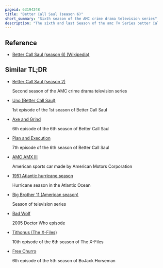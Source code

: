 ```yaml
---
pageid: 63194248
title: "Better Call Saul (season 6)"
short_summary: "Sixth season of the AMC crime drama television series"
description: "The sixth and last Season of the amc Tv Series better Call Saul premiered on 18 april 2022 in the united States and ended on 15 August 2022. The thirteen-episode season was broadcast on Mondays at 9:00 pm in the United States on AMC and its streaming service AMC+. Each Episode was released on netflix the Day after in certain international Markets. The Season was split into two Parts ; the first Consisting of the first seven Episodes concluded on May 23, before resuming with the second Half Consisting of the final six Episodes on July 11. Tony Dalton Jonathan Banks bob odenkirk Patrick fabian Rhea Seehorn Michael Mando and Giancarlo esposito reprise their Roles from previous Seasons. Better Call Saul is a spin-off Prequel and Sequel to breaking bad produced by Vince Gilligan and Peter Gould."
---
```


## Reference

- [Better Call Saul (season 6) (Wikipedia)](https://en.wikipedia.org/?curid=63194248)

## Similar TL;DR

- [Better Call Saul (season 2)](/tldr/en/better-call-saul-season-2)

  Second season of the AMC crime drama television series

- [Uno (Better Call Saul)](/tldr/en/uno-better-call-saul)

  1st episode of the 1st season of Better Call Saul

- [Axe and Grind](/tldr/en/axe-and-grind)

  6th episode of the 6th season of Better Call Saul

- [Plan and Execution](/tldr/en/plan-and-execution)

  7th episode of the 6th season of Better Call Saul

- [AMC AMX III](/tldr/en/amc-amx-iii)

  American sports car made by American Motors Corporation

- [1951 Atlantic hurricane season](/tldr/en/1951-atlantic-hurricane-season)

  Hurricane season in the Atlantic Ocean

- [Big Brother 11 (American season)](/tldr/en/big-brother-11-american-season)

  Season of television series

- [Bad Wolf](/tldr/en/bad-wolf)

  2005 Doctor Who episode

- [Tithonus (The X-Files)](/tldr/en/tithonus-the-x-files)

  10th episode of the 6th season of The X-Files

- [Free Churro](/tldr/en/free-churro)

  6th episode of the 5th season of BoJack Horseman
